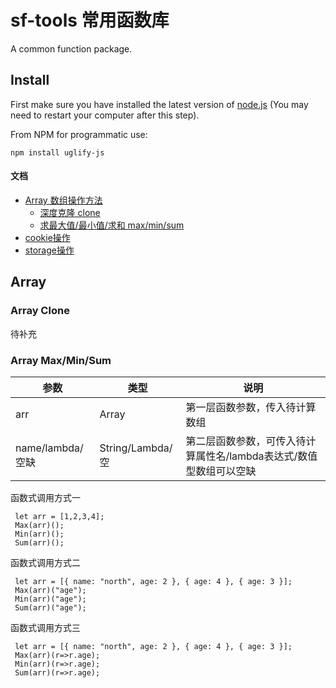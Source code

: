 sf-tools 常用函数库
============================
A common function package.

Install
-------

First make sure you have installed the latest version of [node.js](http://nodejs.org/)
(You may need to restart your computer after this step).

From NPM for programmatic use:

    npm install uglify-js

#### 文档

<!-- vim-markdown-toc GFM -->

* [Array 数组操作方法](#array)
  * [深度克隆 clone](#array-clone)
  * [求最大值/最小值/求和 max/min/sum](#array-maxminsum)
* [cookie操作](#cookie)
* [storage操作](#storage)

<!-- vim-markdown-toc -->

## Array

### Array Clone
待补充

### Array Max/Min/Sum

| 参数 | 类型 | 说明 |
|----------|----------|----------|
|  arr  |  Array  | 第一层函数参数，传入待计算数组 |
| name/lambda/空缺  | String/Lambda/空  | 第二层函数参数，可传入待计算属性名/lambda表达式/数值型数组可以空缺 |

函数式调用方式一
```
 let arr = [1,2,3,4];
 Max(arr)();
 Min(arr)();
 Sum(arr)();
```
函数式调用方式二
```
 let arr = [{ name: "north", age: 2 }, { age: 4 }, { age: 3 }];
 Max(arr)("age");
 Min(arr)("age");
 Sum(arr)("age");
```
函数式调用方式三
```
 let arr = [{ name: "north", age: 2 }, { age: 4 }, { age: 3 }];
 Max(arr)(r=>r.age);
 Min(arr)(r=>r.age);
 Sum(arr)(r=>r.age);
```
